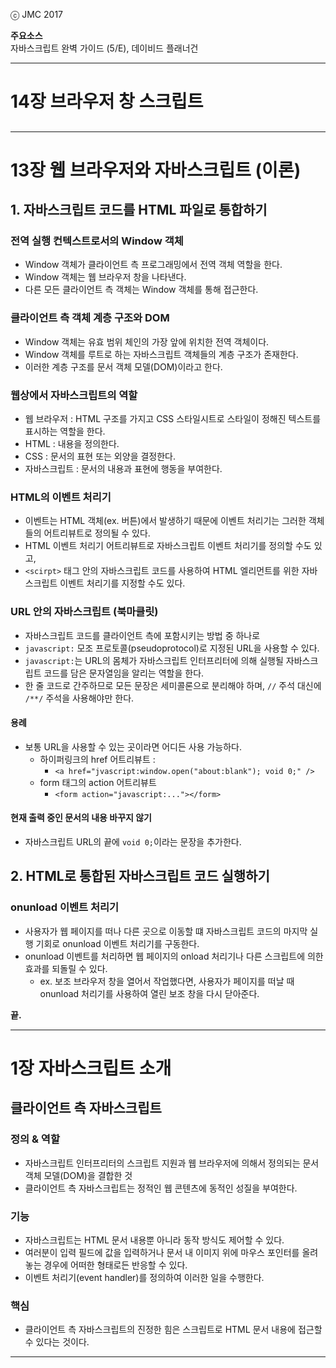 ⓒ JMC 2017

**주요소스**  
자바스크립트 완벽 가이드 (5/E), 데이비드 플래너건

---

# 14장 브라우저 창 스크립트

##

---

# 13장 웹 브라우저와 자바스크립트 (이론)

## 1. 자바스크립트 코드를 HTML 파일로 통합하기

### 전역 실행 컨텍스트로서의 Window 객체

+ Window 객체가 클라이언트 측 프로그래밍에서 전역 객체 역할을 한다.
+ Window 객체는 웹 브라우저 창을 나타낸다.
+ 다른 모든 클라이언트 측 객체는 Window 객체를 통해 접근한다.

### 클라이언트 측 객체 계층 구조와 DOM

+ Window 객체는 유효 범위 체인의 가장 앞에 위치한 전역 객체이다.
+ Window 객체를 루트로 하는 자바스크립트 객체들의 계층 구조가 존재한다.
+ 이러한 계층 구조를 문서 객체 모델(DOM)이라고 한다.

### 웹상에서 자바스크립트의 역할

+ 웹 브라우저 : HTML 구조를 가지고 CSS 스타일시트로 스타일이 정해진 텍스트를 표시하는 역할을 한다.
+ HTML : 내용을 정의한다.
+ CSS : 문서의 표현 또는 외양을 결정한다.
+ 자바스크립트 : 문서의 내용과 표현에 행동을 부여한다.

### HTML의 이벤트 처리기

+ 이벤트는 HTML 객체(ex. 버튼)에서 발생하기 때문에 이벤트 처리기는 그러한 객체들의 어트리뷰트로 정의될 수 있다.
+ HTML 이벤트 처리기 어트리뷰트로 자바스크립트 이벤트 처리기를 정의할 수도 있고,
+ `<scirpt>` 태그 안의 자바스크립트 코드를 사용하여 HTML 엘리먼트를 위한 자바스크립트 이벤트 처리기를 지정할 수도 있다.

### URL 안의 자바스크립트 (북마클릿)

+ 자바스크립트 코드를 클라이언트 측에 포함시키는 방법 중 하나로
+ `javascript:` 모조 프로토콜(pseudoprotocol)로 지정된 URL을 사용할 수 있다.
+ `javascript:`는 URL의 몸체가 자바스크립트 인터프리터에 의해 실행될 자바스크립트 코드를 담은 문자열임을 알리는 역할을 한다.
+ 한 줄 코드로 간주하므로 모든 문장은 세미콜론으로 분리해야 하며, `//` 주석 대신에 `/**/` 주석을 사용해야만 한다.

#### 용례

+ 보통 URL을 사용할 수 있는 곳이라면 어디든 사용 가능하다.
    + 하이퍼링크의 href 어트리뷰트 :
        + `<a href="jvascript:window.open("about:blank"); void 0;" />`
    + form 태그의 action 어트리뷰트
        + `<form action="javascript:..."></form>`

#### 현재 출력 중인 문서의 내용 바꾸지 않기

+ 자바스크립트 URL의 끝에 `void 0;`이라는 문장을 추가한다.

## 2. HTML로 통합된 자바스크립트 코드 실행하기

### onunload 이벤트 처리기

+ 사용자가 웹 페이지를 떠나 다른 곳으로 이동할 떄 자바스크립트 코드의 마지막 실행 기회로 onunload 이벤트 처리기를 구동한다.
+ onunload 이벤트를 처리하면 웹 페이지의 onload 처리기나 다른 스크립트에 의한 효과를 되돌릴 수 있다.
    + ex. 보조 브라우저 창을 열어서 작업했다면, 사용자가 페이지를 떠날 때 onunload 처리기를 사용하여 열린 보조 창을 다시 닫아준다.

**끝.**

---

# 1장 자바스크립트 소개

## 클라이언트 측 자바스크립트

### 정의 & 역할

+ 자바스크립트 인터프리터의 스크립트 지원과 웹 브라우저에 의해서 정의되는 문서 객체 모델(DOM)을 결합한 것
+ 클라이언트 측 자바스크립트는 정적인 웹 콘텐츠에 동적인 성질을 부여한다.

### 기능

+ 자바스크립트는 HTML 문서 내용뿐 아니라 동작 방식도 제어할 수 있다.
+ 여러분이 입력 필드에 값을 입력하거나 문서 내 이미지 위에 마우스 포인터를 올려놓는 경우에 어떠한 형태로든 반응할 수 있다.
+ 이벤트 처리기(event handler)를 정의하여 이러한 일을 수행한다.

### 핵심

+ 클라이언트 측 자바스크립트의 진정한 힘은 스크립트로 HTML 문서 내용에 접근할 수 있다는 것이다.



---
